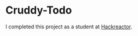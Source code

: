 # Cruddy-Todo
I completed this project as a student at <a href="https://www.hackreactor.com">Hackreactor</a>.
